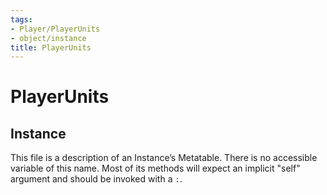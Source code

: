 ```yaml
---
tags:
- Player/PlayerUnits
- object/instance
title: PlayerUnits
---
```

# PlayerUnits
## Instance
This file is a description of an Instance’s Metatable. There is no accessible variable of this name. Most of its methods will expect an implicit "self" argument and should be invoked with a `:`.
